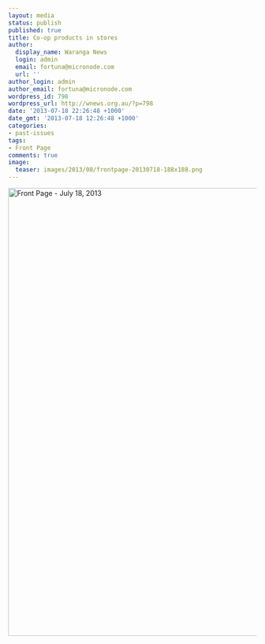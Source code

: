 ```yaml
---
layout: media
status: publish
published: true
title: Co-op products in stores
author:
  display_name: Waranga News
  login: admin
  email: fortuna@micronode.com
  url: ''
author_login: admin
author_email: fortuna@micronode.com
wordpress_id: 798
wordpress_url: http://wnews.org.au/?p=798
date: '2013-07-18 22:26:48 +1000'
date_gmt: '2013-07-18 12:26:48 +1000'
categories:
- past-issues
tags:
- Front Page
comments: true
image:
  teaser: images/2013/08/frontpage-20130718-188x188.png
---
```


<a href="{{ site.url }}/images/2013/08/frontpage-20130718.pdf"><img class="alignnone size-full wp-image-796" alt="Front Page - July 18, 2013" src="{{ site.url }}/images/2013/08/frontpage-20130718.png" width="624" height="907" /></a>
